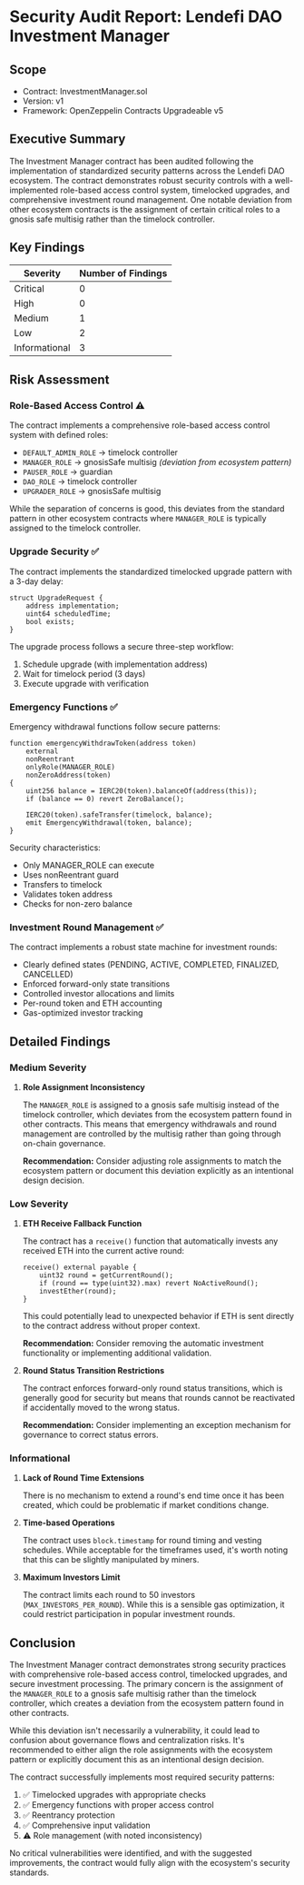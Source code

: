 # Security Audit Report: Lendefi DAO Investment Manager

## Scope

- Contract: InvestmentManager.sol
- Version: v1
- Framework: OpenZeppelin Contracts Upgradeable v5

## Executive Summary

The Investment Manager contract has been audited following the implementation of standardized security patterns across the Lendefi DAO ecosystem. The contract demonstrates robust security controls with a well-implemented role-based access control system, timelocked upgrades, and comprehensive investment round management. One notable deviation from other ecosystem contracts is the assignment of certain critical roles to a gnosis safe multisig rather than the timelock controller.



## Key Findings

| Severity | Number of Findings |
|----------|-------------------|
| Critical | 0                 |
| High     | 0                 |
| Medium   | 1                 |
| Low      | 2                 |
| Informational | 3           |

## Risk Assessment

### Role-Based Access Control ⚠️
The contract implements a comprehensive role-based access control system with defined roles:

- `DEFAULT_ADMIN_ROLE` → timelock controller
- `MANAGER_ROLE` → gnosisSafe multisig *(deviation from ecosystem pattern)*
- `PAUSER_ROLE` → guardian
- `DAO_ROLE` → timelock controller
- `UPGRADER_ROLE` → gnosisSafe multisig 

While the separation of concerns is good, this deviates from the standard pattern in other ecosystem contracts where `MANAGER_ROLE` is typically assigned to the timelock controller.

### Upgrade Security ✅
The contract implements the standardized timelocked upgrade pattern with a 3-day delay:

```solidity
struct UpgradeRequest {
    address implementation;
    uint64 scheduledTime;
    bool exists;
}
```

The upgrade process follows a secure three-step workflow:
1. Schedule upgrade (with implementation address)
2. Wait for timelock period (3 days)
3. Execute upgrade with verification

### Emergency Functions ✅
Emergency withdrawal functions follow secure patterns:

```solidity
function emergencyWithdrawToken(address token) 
    external 
    nonReentrant 
    onlyRole(MANAGER_ROLE) 
    nonZeroAddress(token)
{
    uint256 balance = IERC20(token).balanceOf(address(this));
    if (balance == 0) revert ZeroBalance();

    IERC20(token).safeTransfer(timelock, balance);
    emit EmergencyWithdrawal(token, balance);
}
```

Security characteristics:
- Only MANAGER_ROLE can execute
- Uses nonReentrant guard
- Transfers to timelock
- Validates token address
- Checks for non-zero balance

### Investment Round Management ✅
The contract implements a robust state machine for investment rounds:

- Clearly defined states (PENDING, ACTIVE, COMPLETED, FINALIZED, CANCELLED)
- Enforced forward-only state transitions
- Controlled investor allocations and limits
- Per-round token and ETH accounting
- Gas-optimized investor tracking

## Detailed Findings

### Medium Severity

1. **Role Assignment Inconsistency**
   
   The `MANAGER_ROLE` is assigned to a gnosis safe multisig instead of the timelock controller, which deviates from the ecosystem pattern found in other contracts. This means that emergency withdrawals and round management are controlled by the multisig rather than going through on-chain governance.
   
   **Recommendation:** Consider adjusting role assignments to match the ecosystem pattern or document this deviation explicitly as an intentional design decision.

### Low Severity

1. **ETH Receive Fallback Function**
   
   The contract has a `receive()` function that automatically invests any received ETH into the current active round:
   
   ```solidity
   receive() external payable {
       uint32 round = getCurrentRound();
       if (round == type(uint32).max) revert NoActiveRound();
       investEther(round);
   }
   ```
   
   This could potentially lead to unexpected behavior if ETH is sent directly to the contract address without proper context.
   
   **Recommendation:** Consider removing the automatic investment functionality or implementing additional validation.

2. **Round Status Transition Restrictions**
   
   The contract enforces forward-only round status transitions, which is generally good for security but means that rounds cannot be reactivated if accidentally moved to the wrong status.
   
   **Recommendation:** Consider implementing an exception mechanism for governance to correct status errors.

### Informational

1. **Lack of Round Time Extensions**
   
   There is no mechanism to extend a round's end time once it has been created, which could be problematic if market conditions change.

2. **Time-based Operations**
   
   The contract uses `block.timestamp` for round timing and vesting schedules. While acceptable for the timeframes used, it's worth noting that this can be slightly manipulated by miners.

3. **Maximum Investors Limit**
   
   The contract limits each round to 50 investors (`MAX_INVESTORS_PER_ROUND`). While this is a sensible gas optimization, it could restrict participation in popular investment rounds.

## Conclusion

The Investment Manager contract demonstrates strong security practices with comprehensive role-based access control, timelocked upgrades, and secure investment processing. The primary concern is the assignment of the `MANAGER_ROLE` to a gnosis safe multisig rather than the timelock controller, which creates a deviation from the ecosystem pattern found in other contracts.

While this deviation isn't necessarily a vulnerability, it could lead to confusion about governance flows and centralization risks. It's recommended to either align the role assignments with the ecosystem pattern or explicitly document this as an intentional design decision.

The contract successfully implements most required security patterns:
1. ✅ Timelocked upgrades with appropriate checks
2. ✅ Emergency functions with proper access control
3. ✅ Reentrancy protection
4. ✅ Comprehensive input validation
5. ⚠️ Role management (with noted inconsistency)

No critical vulnerabilities were identified, and with the suggested improvements, the contract would fully align with the ecosystem's security standards.